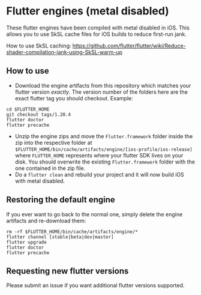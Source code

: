 # Flutter engines (metal disabled)

These flutter engines have been compiled with metal disabled in iOS. This allows you to use SkSL cache files for iOS builds to reduce first-run jank.

How to use SkSL caching: https://github.com/flutter/flutter/wiki/Reduce-shader-compilation-jank-using-SkSL-warm-up

## How to use

* Download the engine artifacts from this repository which matches your flutter version *exactly*. The version number of the folders here are the exact flutter tag you should checkout. Example:
```
cd $FLUTTER_HOME
git checkout tags/1.20.4
flutter doctor
flutter precache
```
* Unzip the engine zips and move the `Flutter.framework` folder inside the zip into the respective folder at `$FLUTTER_HOME/bin/cache/artifacts/engine/[ios-profile/ios-release]` where `FLUTTER_HOME` represents where your flutter SDK lives on your disk. You should overwrite the existing `Flutter.framework` folder with the one contained in the zip file.
* Do a `flutter clean` and rebuild your project and it will now build iOS with metal disabled.

## Restoring the default engine

If you ever want to go back to the normal one, simply delete the engine artifacts and re-download them:
```
rm -rf $FLUTTER_HOME/bin/cache/artifacts/engine/*
flutter channel [stable|beta|dev|master]
flutter upgrade
flutter doctor
flutter precache
```

## Requesting new flutter versions

Please submit an issue if you want additional flutter versions supported.
